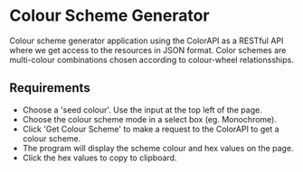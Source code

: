 # Colour Scheme Generator
Colour scheme generator application using the ColorAPI as a RESTful API where we get access to the resources in JSON format.
Color schemes are multi-colour combinations chosen according to colour-wheel relationsships.

## Requirements
- Choose a 'seed colour'. Use the input at the top left of the page.
- Choose the colour scheme mode in a select box (eg. Monochrome).
- Click 'Get Colour Scheme' to make a request to the ColorAPI to get a colour scheme.
- The program will display the scheme colour and hex values on the page. 
- Click the hex values to copy to clipboard.